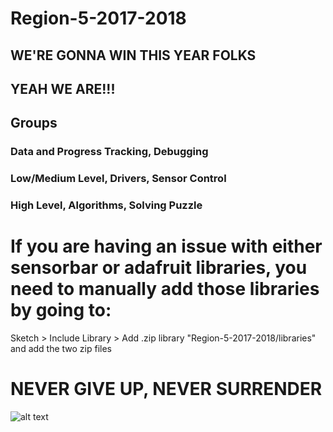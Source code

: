 # Region-5-2017-2018

## WE'RE GONNA WIN THIS YEAR FOLKS

## YEAH WE ARE!!!

## Groups
### Data and Progress Tracking, Debugging
### Low/Medium Level, Drivers, Sensor Control
### High Level, Algorithms, Solving Puzzle


# If you are having an issue with either sensorbar or adafruit libraries, you need to manually add those libraries by going to:

Sketch > Include Library > Add .zip library "Region-5-2017-2018/libraries" and add the two zip files

# NEVER GIVE UP, NEVER SURRENDER
![alt text](https://cdn.vox-cdn.com/thumbor/SjXzMXmSyvsccVXmpAMBzAMrq3Q=/0x2:554x371/1280x854/cdn.vox-cdn.com/uploads/chorus_image/image/48401727/Screen_Shot_2015-12-21_at_8.21.47_AM.0.0.png)

